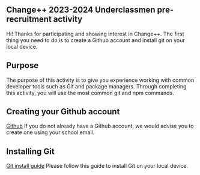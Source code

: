 ## Change++ 2023-2024 Underclassmen pre-recruitment activity

Hi! Thanks for participating and showing interest in Change++. The first thing you need to do is to create a Github account and install git on your local device.

## Purpose

The purpose of this activity is to give you experience working with common developer tools such as Git and package managers. Through completing this activity, you will use the most common git and npm commands.

## Creating your Github account

[Github](https://github.com)
If you do not already have a Github account, we would advise you to create one using your school email.

## Installing Git

[Git install guide](https://git-scm.com/book/en/v2/Getting-Started-Installing-Git)
Please follow this guide to install Git on your local device.
